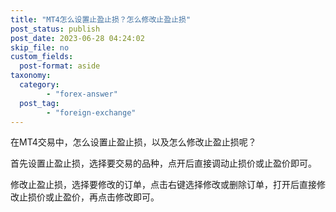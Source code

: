 ```yaml
---
title: "MT4怎么设置止盈止损？怎么修改止盈止损"
post_status: publish
post_date: 2023-06-28 04:24:02
skip_file: no
custom_fields: 
  post-format: aside
taxonomy:
  category:
        - "forex-answer"
  post_tag:
        - "foreign-exchange"
---
```


在MT4交易中，怎么设置止盈止损，以及怎么修改止盈止损呢？

首先设置止盈止损，选择要交易的品种，点开后直接调动止损价或止盈价即可。

修改止盈止损，选择要修改的订单，点击右键选择修改或删除订单，打开后直接修改止损价或止盈价，再点击修改即可。
